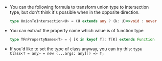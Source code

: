 - You can the following formula to transform union type to intersection type, but don't think it's possible when in the opposite direction.
  ```typescript
  type UnionToIntersection<U> = (U extends any ? (k: U)=>void : never) extends ((k: infer I)=>void) ? I : never
  ```
- You can extract the property name which value is of function type
  ```typescript
  type TFnPropertyNames<T> = { [K in keyof T]: T[K] extends Function ? K : never }[keyof T]
  ``` 
- If you'd like to set the type of class anyway, you can try this: `type Class<T = any> = new (...args: any[]) => T;` 

